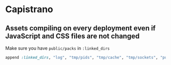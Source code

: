 # Capistrano

## Assets compiling on every deployment even if JavaScript and CSS files are not changed

Make sure you have `public/packs` in `:linked_dirs`

```ruby
append :linked_dirs, "log", "tmp/pids", "tmp/cache", "tmp/sockets", "public/packs", ".bundle"
```
